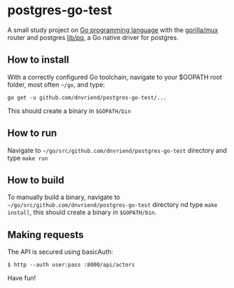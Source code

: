 # postgres-go-test
A small study project on [Go programming language](https://golang.org/) with
the [gorilla/mux](http://www.gorillatoolkit.org/pkg/mux) router and postgres [lib/pq](https://godoc.org/github.com/lib/pq),
a Go native driver for postgres.

## How to install
With a correctly configured Go toolchain, navigate to your $GOPATH root folder, most often `~/go`, and type:

```
go get -u github.com/dnvriend/postgres-go-test/...
```

This should create a binary in `$GOPATH/bin`

## How to run
Navigate to `~/go/src/github.com/dnvriend/postgres-go-test` directory and type `make run`

## How to build
To manually build a binary, navigate to `~/go/src/github.com/dnvriend/postgres-go-test` directory
nd type `make install`, this should create a binary in `$GOPATH/bin`.

## Making requests
The API is secured using basicAuth:

```
$ http --auth user:pass :8000/api/actors
```

Have fun!
